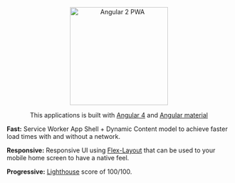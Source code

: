 <p align="center">
  <a href="https://angular2-pwa-8efb6.firebaseapp.com">
    <img alt="Angular 2 PWA" title="Angular 2 PWA" src="https://udemy-images.udemy.com/course/750x422/769390_7c69_3.jpg" width="220">
  </a>
</p>
<p align="center">
  This applications is built with 
  <a href="https://cli.angular.io">Angular 4</a> and 
  <a href="https://material.angular.io" >Angular material </a>
</p>


**Fast:** Service Worker App Shell + Dynamic Content model to achieve faster load times with and without a network.

**Responsive:** Responsive UI using  <a href="https://github.com/angular/flex-layout">Flex-Layout</a> that can be used to your mobile home   screen to have a native feel.

**Progressive:** [Lighthouse](https://github.com/GoogleChrome/lighthouse) score of 100/100.

